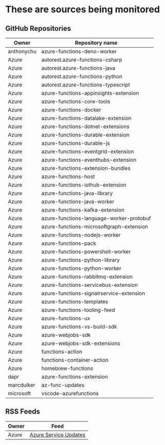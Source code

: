 # These are sources being monitored

## GitHub Repositories

| Owner | Repository name |
|-|-|
|anthonychu|azure-functions-deno-worker|
|Azure|autorest.azure-functions-csharp|
|Azure|autorest.azure-functions-java|
|Azure|autorest.azure-functions-python|
|Azure|autorest.azure-functions-typescript|
|Azure|azure-functions-appinsights-extension|
|Azure|azure-functions-core-tools|
|Azure|azure-functions-docker|
|Azure|azure-functions-datalake-extension|
|Azure|azure-functions-dotnet-extensions|
|Azure|azure-functions-durable-extension|
|Azure|azure-functions-durable-js|
|Azure|azure-functions-eventgrid-extension|
|Azure|azure-functions-eventhubs-extension|
|Azure|azure-functions-extension-bundles|
|Azure|azure-functions-host|
|Azure|azure-functions-iothub-extension|
|Azure|azure-functions-java-library|
|Azure|azure-functions-java-worker|
|Azure|azure-functions-kafka-extension|
|Azure|azure-functions-language-worker-protobuf|
|Azure|azure-functions-microsoftgraph-extension|
|Azure|azure-functions-nodejs-worker|
|Azure|azure-functions-pack|
|Azure|azure-functions-powershell-worker|
|Azure|azure-functions-python-library|
|Azure|azure-functions-python-worker|
|Azure|azure-functions-rabbitmq-extension|
|Azure|azure-functions-servicebus-extension|
|Azure|azure-functions-signalrservice-extension|
|Azure|azure-functions-templates|
|Azure|azure-functions-tooling-feed|
|Azure|azure-functions-ux|
|Azure|azure-functions-vs-build-sdk|
|Azure|azure-webjobs-sdk|
|Azure|azure-webjobs-sdk-extensions|
|Azure|functions-action|
|Azure|functions-container-action|
|Azure|homebrew-functions|
|dapr|azure-functions-extension|
|marcduiker|az-func-updates|
|microsoft|vscode-azurefunctions|

## RSS Feeds
| Owner | Feed |
|-|-|
|Azure|[Azure Service Updates](https://azurecomcdn.azureedge.net/en-us/updates/feed/?product=functions)|